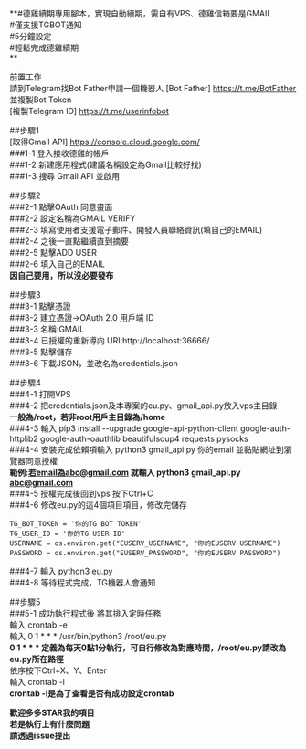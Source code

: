 **#德雞續期專用腳本，實現自動續期，需自有VPS、德雞信箱要是GMAIL  
#僅支援TGBOT通知  
#5分鐘設定  
#輕鬆完成德雞續期  
**

前置工作  
請到Telegram找Bot Father申請一個機器人 [Bot Father] https://t.me/BotFather 並複製Bot Token  
[複製Telegram ID] https://t.me/userinfobot  

##步驟1  
[取得Gmail API] https://console.cloud.google.com/  
###1-1 登入接收德雞的帳戶  
###1-2 新建應用程式(建議名稱設定為Gmail比較好找)  
###1-3 搜尋 Gmail API 並啟用  

##步驟2  
###2-1 點擊OAuth 同意畫面  
###2-2 設定名稱為GMAIL VERIFY  
###2-3 填寫使用者支援電子郵件、開發人員聯絡資訊(填自己的EMAIL)  
###2-4 之後一直點繼續直到摘要  
###2-5 點擊ADD USER  
###2-6 填入自己的EMAIL  
**因自己要用，所以沒必要發布**  

##步驟3  
###3-1 點擊憑證  
###3-2 建立憑證→OAuth 2.0 用戶端 ID  
###3-3 名稱:GMAIL  
###3-4 已授權的重新導向 URI:http://localhost:36666/  
###3-5 點擊儲存  
###3-6 下載JSON，並改名為credentials.json  

##步驟4  
###4-1 打開VPS  
###4-2 把credentials.json及本專案的eu.py、gmail_api.py放入vps主目錄  
**一般為/root，若非root用戶主目錄為/home**  
###4-3 輸入 pip3 install --upgrade google-api-python-client google-auth-httplib2 google-auth-oauthlib beautifulsoup4 requests pysocks  
###4-4 安裝完成依賴項輸入 python3 gmail_api.py 你的email 並黏貼網址到瀏覽器同意授權  
**範例:若email為abc@gmail.com  就輸入 python3 gmail_api.py abc@gmail.com**  
###4-5 授權完成後回到vps 按下Ctrl+C  
###4-6 修改eu.py的這4個項目項目，修改完儲存  
  
    TG_BOT_TOKEN = '你的TG BOT TOKEN'  
    TG_USER_ID = '你的TG USER ID'  
    USERNAME = os.environ.get("EUSERV_USERNAME", "你的EUSERV USERNAME")    
    PASSWORD = os.environ.get("EUSERV_PASSWORD", "你的EUSERV PASSWORD")   
  
###4-7 輸入 python3 eu.py  
###4-8 等待程式完成，TG機器人會通知  
  
##步驟5  
###5-1 成功執行程式後 將其排入定時任務  
輸入 crontab -e  
輸入 0 1 * * * /usr/bin/python3 /root/eu.py  
**0 1 * * * 定義為每天0點1分執行，可自行修改為對應時間，/root/eu.py請改為eu.py所在路徑**  
依序按下Ctrl+X、Y、Enter  
輸入 crontab -l  
**crontab -l是為了查看是否有成功設定crontab**  
  
**歡迎多多STAR我的項目  
若是執行上有什麼問題  
請透過issue提出**  
